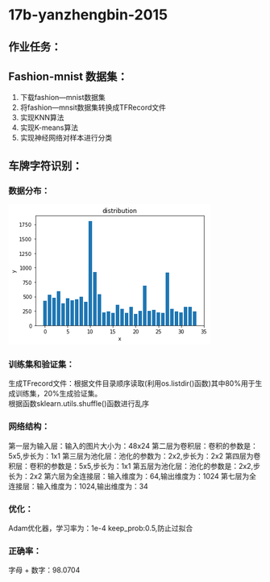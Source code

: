 # 17b-yanzhengbin-2015
## 作业任务：
## Fashion-mnist 数据集：
1. 下载fashion—mnist数据集
1. 将fashion—mnsit数据集转换成TFRecord文件
1. 实现KNN算法
1. 实现K-means算法
1. 实现神经网络对样本进行分类
## 车牌字符识别：
### 数据分布：
![](./vehicle/images/distribution.png)
### 训练集和验证集：
生成TFrecord文件：根据文件目录顺序读取(利用os.listdir()函数)其中80%用于生成训练集，20%生成验证集。<br/>
根据函数sklearn.utils.shuffle()函数进行乱序<br/>
### 网络结构：
第一层为输入层：输入的图片大小为：48x24
第二层为卷积层：卷积的参数是：5x5,步长为：1x1
第三层为池化层：池化的参数为：2x2,步长为：2x2
第四层为卷积层：卷积的参数是：5x5,步长为：1x1
第五层为池化层：池化的参数是：2x2,步长为：2x2
第六层为全连接层：输入维度为：64,输出维度为：1024
第七层为全连接层：输入维度为：1024,输出维度为：34
### 优化：
Adam优化器，学习率为：1e-4
keep_prob:0.5,防止过拟合
### 正确率：
字母 + 数字：98.0704

